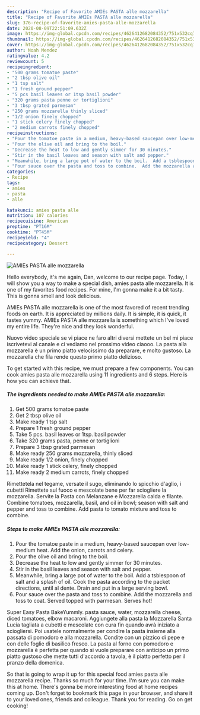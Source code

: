 ```yaml
---
description: "Recipe of Favorite AMIEs PASTA alle mozzarella"
title: "Recipe of Favorite AMIEs PASTA alle mozzarella"
slug: 376-recipe-of-favorite-amies-pasta-alle-mozzarella
date: 2020-08-09T22:51:09.632Z
image: https://img-global.cpcdn.com/recipes/4626412682084352/751x532cq70/amies-pasta-alle-mozzarella-recipe-main-photo.jpg
thumbnail: https://img-global.cpcdn.com/recipes/4626412682084352/751x532cq70/amies-pasta-alle-mozzarella-recipe-main-photo.jpg
cover: https://img-global.cpcdn.com/recipes/4626412682084352/751x532cq70/amies-pasta-alle-mozzarella-recipe-main-photo.jpg
author: Noah Mendez
ratingvalue: 4.2
reviewcount: 5
recipeingredient:
- "500 grams tomatoe paste"
- "2 tbsp olive oil"
- "1 tsp salt"
- "1 fresh ground pepper"
- "5 pcs basil leaves or 1tsp basil powder"
- "320 grams pasta penne or tortiglioni"
- "3 tbsp grated parmesan"
- "250 grams mozzarella thinly sliced"
- "1/2 onion finely chopped"
- "1 stick celery finely chopped"
- "2 medium carrots finely chopped"
recipeinstructions:
- "Pour the tomatoe paste in a medium, heavy-based saucepan over low-medium heat.  Add the onion, carrots and celery."
- "Pour the olive oil and bring to the boil."
- "Decrease the heat to low and gently simmer for 30 minutes."
- "Stir in the basil leaves and season with salt and pepper."
- "Meanwhile, bring a large pot of water to the boil.  Add a tsblespoon of salt and a splash of oil.  Cook the pasta according to the packet directions, until al dente. Drain and put in a large serving bowl."
- "Pour sauce over the pasta and toss to combine.  Add the mozzarella and toss to coat.  Served topped with parmesan.  Serves hot!"
categories:
- Recipe
tags:
- amies
- pasta
- alle

katakunci: amies pasta alle 
nutrition: 107 calories
recipecuisine: American
preptime: "PT16M"
cooktime: "PT45M"
recipeyield: "4"
recipecategory: Dessert

---
```



![AMIEs PASTA alle mozzarella](https://img-global.cpcdn.com/recipes/4626412682084352/751x532cq70/amies-pasta-alle-mozzarella-recipe-main-photo.jpg)

Hello everybody, it's me again, Dan, welcome to our recipe page. Today, I will show you a way to make a special dish, amies pasta alle mozzarella. It is one of my favorites food recipes. For mine, I'm gonna make it a bit tasty. This is gonna smell and look delicious.

AMIEs PASTA alle mozzarella is one of the most favored of recent trending foods on earth. It is appreciated by millions daily. It is simple, it is quick, it tastes yummy. AMIEs PASTA alle mozzarella is something which I've loved my entire life. They're nice and they look wonderful.

Nuovo video speciale se vi piace ne faro altri diversi mettete un bel mi piace iscrivetevi al canale e ci vediamo nel prossimo video ciaooo. La pasta alla mozzarella è un primo piatto velocissimo da preparare, e molto gustoso. La mozzarella che fila rende questo primo piatto delizioso.


To get started with this recipe, we must prepare a few components. You can cook amies pasta alle mozzarella using 11 ingredients and 6 steps. Here is how you can achieve that.

<!--inarticleads1-->

##### The ingredients needed to make AMIEs PASTA alle mozzarella:

1. Get 500 grams tomatoe paste
1. Get 2 tbsp olive oil
1. Make ready 1 tsp salt
1. Prepare 1 fresh ground pepper
1. Take 5 pcs. basil leaves or 1tsp. basil powder
1. Take 320 grams pasta, penne or tortiglioni
1. Prepare 3 tbsp grated parmesan
1. Make ready 250 grams mozzarella, thinly sliced
1. Make ready 1/2 onion, finely chopped
1. Make ready 1 stick celery, finely chopped
1. Make ready 2 medium carrots, finely chopped


Rimettetela nel tegame, versate il sugo, eliminando lo spicchio d&#39;aglio, i cubetti Rimettete sul fuoco e mescolate bene per far sciogliere la mozzarella. Servite la Pasta con Melanzane e Mozzarella calda e filante. Combine tomatoes, mozzarella, basil, and oil in bowl; season with salt and pepper and toss to combine. Add pasta to tomato mixture and toss to combine. 

<!--inarticleads2-->

##### Steps to make AMIEs PASTA alle mozzarella:

1. Pour the tomatoe paste in a medium, heavy-based saucepan over low-medium heat.  Add the onion, carrots and celery.
1. Pour the olive oil and bring to the boil.
1. Decrease the heat to low and gently simmer for 30 minutes.
1. Stir in the basil leaves and season with salt and pepper.
1. Meanwhile, bring a large pot of water to the boil.  Add a tsblespoon of salt and a splash of oil.  Cook the pasta according to the packet directions, until al dente. Drain and put in a large serving bowl.
1. Pour sauce over the pasta and toss to combine.  Add the mozzarella and toss to coat.  Served topped with parmesan.  Serves hot!


Super Easy Pasta BakeYummly. pasta sauce, water, mozzarella cheese, diced tomatoes, elbow macaroni. Aggiungete alla pasta la Mozzarella Santa Lucia tagliata a cubetti e mescolate con cura fin quando avrà iniziato a sciogliersi. Poi usatele normalmente per condire la pasta insieme alla passata di pomodoro e alla mozzarella. Condite con un pizzico di pepe e con delle foglie di basilico fresco. La pasta al forno con pomodoro e mozzarella è perfetta per quando si vuole preparare con anticipo un primo piatto gustoso che mette tutti d&#39;accordo a tavola, è il piatto perfetto per il pranzo della domenica. 

So that is going to wrap it up for this special food amies pasta alle mozzarella recipe. Thanks so much for your time. I'm sure you can make this at home. There's gonna be more interesting food at home recipes coming up. Don't forget to bookmark this page in your browser, and share it to your loved ones, friends and colleague. Thank you for reading. Go on get cooking!
